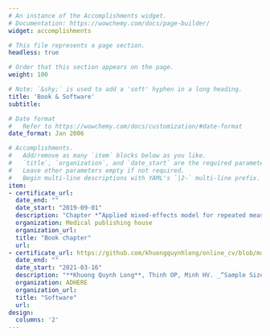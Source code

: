 ```yaml
---
# An instance of the Accomplishments widget.
# Documentation: https://wowchemy.com/docs/page-builder/
widget: accomplishments

# This file represents a page section.
headless: true

# Order that this section appears on the page.
weight: 100

# Note: `&shy;` is used to add a 'soft' hyphen in a long heading.
title: 'Book & Software'
subtitle:

# Date format
#   Refer to https://wowchemy.com/docs/customization/#date-format
date_format: Jan 2006

# Accomplishments.
#   Add/remove as many `item` blocks below as you like.
#   `title`, `organization`, and `date_start` are the required parameters.
#   Leave other parameters empty if not required.
#   Begin multi-line descriptions with YAML's `|2-` multi-line prefix.
item:
- certificate_url: 
  date_end: ""
  date_start: "2019-09-01"
  description: "Chapter *“Applied mixed-effects model for repeated measurement data”*. Textbook *“Statistical analysis for experimental study in health science”*. Hoang VM, et al. Medical publishing house. Hanoi, 2019. ISBN: 978-604-66-3626-7"
  organization: Medical publishing house
  organization_url:
  title: "Book chapter"
  url: 
- certificate_url: https://github.com/khuongquynhlong/online_cv/blob/master/Certificate/Samplesize.pdf
  date_end: ""
  date_start: "2021-03-16"
  description: "**Khuong Quynh Long**, Thinh OP, Minh HV. _“Sample Size Calculator in Health Science Research”_. Copyright certified by the Copyright Office of Vietnam (Certificate No. 1804/2021/QTG)"
  organization: ADHERE
  organization_url:
  title: "Software"
  url: 
design:
  columns: '2' 
---
```

